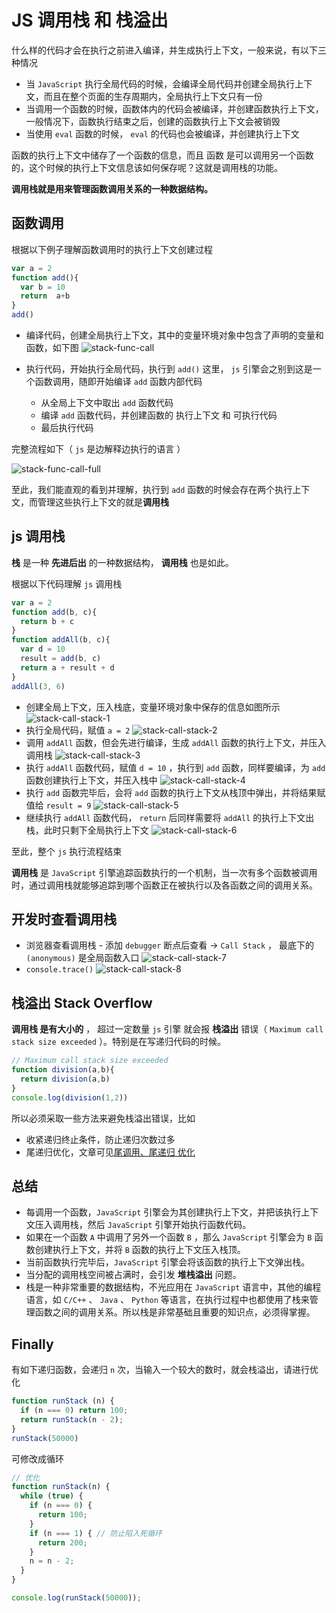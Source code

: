 # JS 调用栈 和 栈溢出


什么样的代码才会在执行之前进入编译，并生成执行上下文，一般来说，有以下三种情况

- 当 `JavaScript` 执行全局代码的时候，会编译全局代码并创建全局执行上下文，而且在整个页面的生存周期内，全局执行上下文只有一份
- 当调用一个函数的时候，函数体内的代码会被编译，并创建函数执行上下文，一般情况下，函数执行结束之后，创建的函数执行上下文会被销毁
- 当使用 `eval` 函数的时候， `eval` 的代码也会被编译，并创建执行上下文


函数的执行上下文中储存了一个函数的信息，而且 函数 是可以调用另一个函数的，这个时候的执行上下文信息该如何保存呢？这就是调用栈的功能。

**调用栈就是用来管理函数调用关系的一种数据结构。**


## 函数调用

根据以下例子理解函数调用时的执行上下文创建过程

```js
var a = 2
function add(){
  var b = 10
  return  a+b
}
add()
```

- 编译代码，创建全局执行上下文，其中的变量环境对象中包含了声明的变量和函数，如下图
  ![stack-func-call](./images/stack-func-call.webp)

- 执行代码，开始执行全局代码，执行到 `add()` 这里， `js` 引擎会之别到这是一个函数调用，随即开始编译 `add` 函数内部代码
  - 从全局上下文中取出 `add` 函数代码
  - 编译 `add` 函数代码，并创建函数的 执行上下文 和 可执行代码
  - 最后执行代码


完整流程如下（ `js` 是边解释边执行的语言 ）

![stack-func-call-full](./images/stack-func-call-full.webp)


至此，我们能直观的看到并理解，执行到 `add` 函数的时候会存在两个执行上下文，而管理这些执行上下文的就是**调用栈**


## js 调用栈


**栈** 是一种 **先进后出** 的一种数据结构， **调用栈** 也是如此。


根据以下代码理解 `js` 调用栈

```js
var a = 2
function add(b, c){
  return b + c
}
function addAll(b, c){
  var d = 10
  result = add(b, c)
  return a + result + d
}
addAll(3, 6)
```

- 创建全局上下文，压入栈底，变量环境对象中保存的信息如图所示
  ![stack-call-stack-1](./images/stack-call-stack-1.webp)
- 执行全局代码，赋值 `a = 2`
  ![stack-call-stack-2](./images/stack-call-stack-2.webp)
- 调用 `addAll` 函数，但会先进行编译，生成 `addAll` 函数的执行上下文，并压入调用栈
  ![stack-call-stack-3](./images/stack-call-stack-3.webp)
- 执行 `addAll` 函数代码，赋值 `d = 10` ，执行到 `add` 函数，同样要编译，为 `add` 函数创建执行上下文，并压入栈中
  ![stack-call-stack-4](./images/stack-call-stack-4.webp)
- 执行 `add` 函数完毕后，会将 `add` 函数的执行上下文从栈顶中弹出，并将结果赋值给 `result = 9`
  ![stack-call-stack-5](./images/stack-call-stack-5.webp)
- 继续执行 `addAll` 函数代码， `return` 后同样需要将 `addAll` 的执行上下文出栈，此时只剩下全局执行上下文
  ![stack-call-stack-6](./images/stack-call-stack-6.webp)


至此，整个 `js` 执行流程结束

**调用栈** 是 `JavaScript` 引擎追踪函数执行的一个机制，当一次有多个函数被调用时，通过调用栈就能够追踪到哪个函数正在被执行以及各函数之间的调用关系。



## 开发时查看调用栈

- 浏览器查看调用栈 - 添加 `debugger` 断点后查看 -> `Call Stack` ， 最底下的 `(anonymous)` 是全局函数入口
  ![stack-call-stack-7](./images/stack-call-stack-7.webp)
- `console.trace()`
  ![stack-call-stack-8](./images/stack-call-stack-8.webp)



## 栈溢出 Stack Overflow

**调用栈 是有大小的** ， 超过一定数量 `js` 引擎 就会报 **栈溢出** 错误（ `Maximum call stack size exceeded` ）。特别是在写递归代码的时候。

```js
// Maximum call stack size exceeded
function division(a,b){
  return division(a,b)
}
console.log(division(1,2))
```

所以必须采取一些方法来避免栈溢出错误，比如

- 收紧递归终止条件，防止递归次数过多
- 尾递归优化，文章可见[尾调用、尾递归 优化](./tail-call.md)


## 总结

- 每调用一个函数，`JavaScript` 引擎会为其创建执行上下文，并把该执行上下文压入调用栈，然后 `JavaScript` 引擎开始执行函数代码。
- 如果在一个函数 `A` 中调用了另外一个函数 `B` ，那么 `JavaScript` 引擎会为 `B` 函数创建执行上下文，并将 `B` 函数的执行上下文压入栈顶。
- 当前函数执行完毕后，`JavaScript` 引擎会将该函数的执行上下文弹出栈。
- 当分配的调用栈空间被占满时，会引发 **堆栈溢出** 问题。
- 栈是一种非常重要的数据结构，不光应用在 `JavaScript` 语言中，其他的编程语言，如 `C/C++` 、 `Java` 、 `Python` 等语言，在执行过程中也都使用了栈来管理函数之间的调用关系。所以栈是非常基础且重要的知识点，必须得掌握。


## Finally

有如下递归函数，会递归 `n` 次，当输入一个较大的数时，就会栈溢出，请进行优化

```js
function runStack (n) {
  if (n === 0) return 100;
  return runStack(n - 2);
}
runStack(50000)
```


可修改成循环

```js
// 优化
function runStack(n) {
  while (true) {
    if (n === 0) {
      return 100;
    }
    if (n === 1) { // 防止陷入死循环
      return 200;
    }
    n = n - 2;
  }
}

console.log(runStack(50000));
```